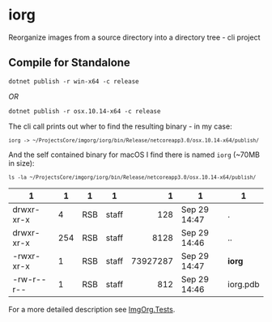 # iorg
Reorganize images from a source directory into a directory tree - cli project

## Compile for Standalone

    dotnet publish -r win-x64 -c release

_OR_

    dotnet publish -r osx.10.14-x64 -c release 

The cli call prints out wher to find the resulting binary - in my case: 

<samp><small>`iorg -> ~/ProjectsCore/imgorg/iorg/bin/Release/netcoreapp3.0/osx.10.14-x64/publish/`</small></samp>

And the self contained binary for macOS I find there is named `iorg` (~70MB in size):

<small>`ls -la ~/ProjectsCore/imgorg/iorg/bin/Release/netcoreapp3.0/osx.10.14-x64/publish/`</small>

| 1  | 1 | 1 | 1 | 1 | 1 | 1 | 
 | --- | --- | --- | --- | ---: | --- | --- |
drwxr-xr-x | 4   | RSB | staff |      128 | Sep 29 14:47 | . |
drwxr-xr-x | 254 | RSB | staff |     8128 | Sep 29 14:46 | .. |
-rwxr-xr-x |   1 | RSB | staff | 73927287 | Sep 29 14:47 | **iorg** |
-rw-r--r-- |   1 | RSB | staff |      812 | Sep 29 14:46 | iorg.pdb |

For a more detailed description see [ImgOrg.Tests](https://github.com/Burkhardt/ImgOrg.Test).
